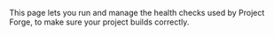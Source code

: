 This page lets you run and manage the health checks used by Project Forge, to make sure your project builds correctly. 
